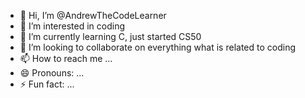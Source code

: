 - 👋 Hi, I’m @AndrewTheCodeLearner
- 👀 I’m interested in coding
- 🌱 I’m currently learning C, just started CS50
- 💞️ I’m looking to collaborate on everything what is related to coding
- 📫 How to reach me ...
- 😄 Pronouns: ...
- ⚡ Fun fact: ...

<!---
AndrewTheCodeLearner/AndrewTheCodeLearner is a ✨ special ✨ repository because its `README.md` (this file) appears on your GitHub profile.
You can click the Preview link to take a look at your changes.
--->
